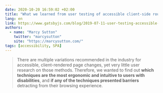```yaml
---
date: 2020-10-20 16:59:02 +02:00
title: "What we learned from user testing of accessible client-side routing techniques with Fable Tech Labs"
lang: en
link: https://www.gatsbyjs.com/blog/2019-07-11-user-testing-accessible-client-routing/
authors:
  - name: "Marcy Sutton"
    twitter: "marcysutton"
    site: "https://marcysutton.com/"
tags: [accessibility, SPA]
---
```


> There are multiple variations recommended in the industry for accessible, client-rendered page changes, yet very little user research on those methods. Therefore, we wanted to find out **which techniques are the most ergonomic and intuitive to users with disabilities**, and **if any of the techniques presented barriers** detracting from their browsing experience.
